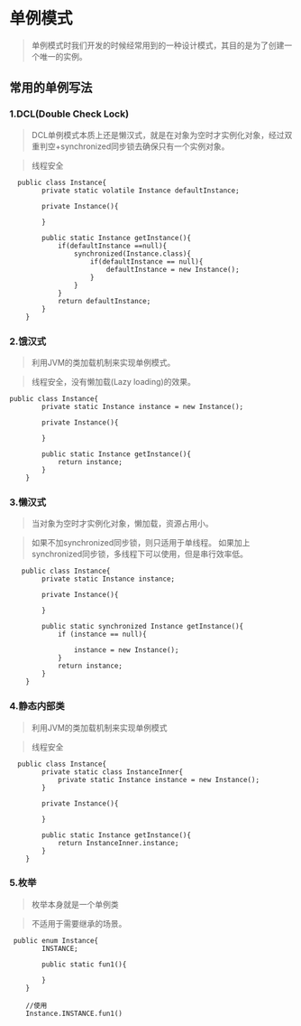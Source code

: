 # 单例模式
> 单例模式时我们开发的时候经常用到的一种设计模式，其目的是为了创建一个唯一的实例。


## 常用的单例写法

### 1.DCL(Double Check Lock)
> DCL单例模式本质上还是懒汉式，就是在对象为空时才实例化对象，经过双重判空+synchronized同步锁去确保只有一个实例对象。

> 线程安全
    
```
  public class Instance{
        private static volatile Instance defaultInstance;
        
        private Instance(){
            
        }
        
        public static Instance getInstance(){
            if(defaultInstance ==null){
                synchronized(Instance.class){
                    if(defaultInstance == null){
                        defaultInstance = new Instance();
                    }
                }
            }
            return defaultInstance;
        }
    }
```

    
### 2.饿汉式
> 利用JVM的类加载机制来实现单例模式。

> 线程安全，没有懒加载(Lazy loading)的效果。

```
public class Instance{
        private static Instance instance = new Instance();
        
        private Instance(){
            
        }
        
        public static Instance getInstance(){
            return instance;
        }
    }
```
    
### 3.懒汉式
> 当对象为空时才实例化对象，懒加载，资源占用小。

> 如果不加synchronized同步锁，则只适用于单线程。
    如果加上synchronized同步锁，多线程下可以使用，但是串行效率低。

```
   public class Instance{
        private static Instance instance;
        
        private Instance(){
            
        }
        
        public static synchronized Instance getInstance(){
            if (instance == null){
                
                instance = new Instance();
            }
            return instance;
        }
    }
```
    
### 4.静态内部类
> 利用JVM的类加载机制来实现单例模式

> 线程安全

```
  public class Instance{
        private static class InstanceInner{
            private static Instance instance = new Instance();
        }
        
        private Instance(){
            
        }
        
        public static Instance getInstance(){
            return InstanceInner.instance;
        }
    }
```
    
### 5.枚举
> 枚举本身就是一个单例类

> 不适用于需要继承的场景。

```
 public enum Instance{
        INSTANCE;
        
        public static fun1(){
            
        }
    }
    
    //使用
    Instance.INSTANCE.fun1()
```

   
